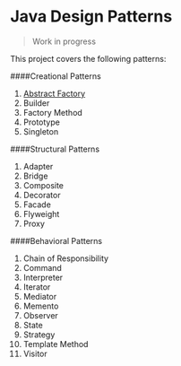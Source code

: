 # Java Design Patterns 
> Work in progress

This project covers the following patterns:

####Creational Patterns
1. [Abstract Factory](../src/designpatterns/Creational/AbstractFactory)
2. Builder
3. Factory Method
4. Prototype
5. Singleton

####Structural Patterns
1. Adapter
2. Bridge
3. Composite
4. Decorator
5. Facade
6. Flyweight
7. Proxy

####Behavioral Patterns
1. Chain of Responsibility
2. Command
3. Interpreter
4. Iterator
5. Mediator
6. Memento
7. Observer
8. State
9. Strategy
10. Template Method
11. Visitor
